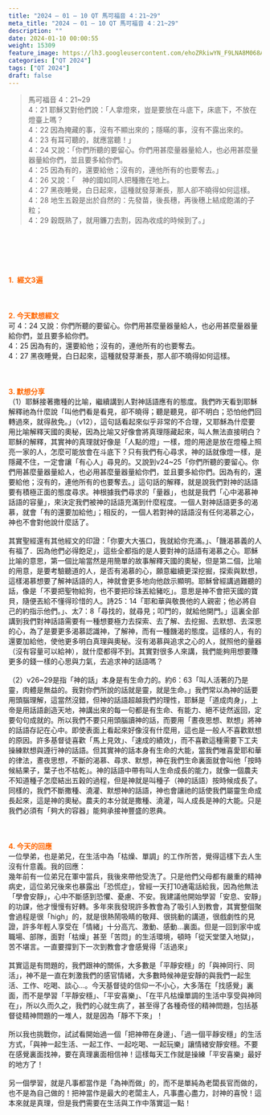 ```yaml
---
title: "2024 – 01 – 10 QT 馬可福音 4：21~29"
meta_title: "2024 – 01 – 10 QT 馬可福音 4：21~29"
description: ""
date: 2024-01-10 00:00:55
weight: 15309
feature_image: https://lh3.googleusercontent.com/ehoZRkiwYN_F9LNA8M068AYxt73EavCZno-PD1cJRuf5BbSkQVUWr3gNEbt5kSs28Pb_Elg17kSrtf9ybWvojWoMV6I4tPM3vGRGDq6GkKkPdL2Gut4QAIw4-uykKUAtNiKgQKntvsU=w800
categories: ["QT 2024"]
tags: ["QT 2024"]
draft: false
---
```


<blockquote>馬可福音 4：21~29<br />
4：21 耶穌又對他們說：「人拿燈來，豈是要放在斗底下，床底下，不放在燈臺上嗎？<br />
4：22 因為掩藏的事，沒有不顯出來的；隱瞞的事，沒有不露出來的。<br />
4：23 有耳可聽的，就應當聽！」<br />
4：24 又說：「你們所聽的要留心。你們用甚麼量器量給人，也必用甚麼量器量給你們，並且要多給你們。<br />
4：25 因為有的，還要給他；沒有的，連他所有的也要奪去。」<br />
4：26 又說：「　神的國如同人把種撒在地上。<br />
4：27 黑夜睡覺，白日起來，這種就發芽漸長，那人卻不曉得如何這樣。<br />
4：28 地生五穀是出於自然的：先發苗，後長穗，再後穗上結成飽滿的子粒；<br />
4：29 穀既熟了，就用鐮刀去割，因為收成的時候到了。」</blockquote><br />
&nbsp;<br />
<br />
&nbsp;<br />
<br />
<span style="color: #ff6600;"><strong>1.  經文3遍</strong></span><br />
<br />
&nbsp;<br />
<br />
<span style="color: #ff6600;"><strong>2. 今天默想經文<br />
</strong></span>可 4：24 又說：你們所聽的要留心。你們用甚麼量器量給人，也必用甚麼量器量給你們，並且要多給你們。<br />
4：25 因為有的，還要給他；沒有的，連他所有的也要奪去。<br />
4：27 黑夜睡覺，白日起來，這種就發芽漸長，那人卻不曉得如何這樣。<br />
<br />
&nbsp;<br />
<br />
<strong><span style="color: #ff6600;">3. 默想分享<br />
</span></strong>（1）耶穌接著撒種的比喻，繼續講到人對神話語應有的態度。我們昨天看到耶穌解釋祂為什麼說「叫他們看是看見，卻不曉得；聽是聽見，卻不明白；恐怕他們回轉過來，就得赦免。」（v12），這句話看起來似乎非常的不合理，又耶穌為什麼要用比喻解釋天國的奧秘，因為比喻又好像會將真理隱藏起來，叫人無法直接明白？耶穌的解釋，其實神的真理就好像是「人點的燈」一樣，燈的用途是放在燈檯上照亮一家的人，怎麼可能放會在斗底下？只有我們有心尋求，神的話就像燈一樣，是隱藏不住，一定會讓「有心人」尋見的。又說到v24~25「你們所聽的要留心。你們用甚麼量器量給人，也必用甚麼量器量給你們，並且要多給你們。因為有的，還要給他；沒有的，連他所有的也要奪去。」這句話的解釋，就是說我們對神的話語要有積極正面的態度尋求。神根據我們尋求的「量器」，也就是我們「心中渴慕神話語的容量」，來決定我們被神的話語充滿到什麼程度。一個人對神話語更多的渴慕，就會「有的還要加給他」；相反的，一個人若對神的話語沒有任何渴慕之心，神也不會對他說什麼話了。<br />
<br />
其實聖經還有其他經文的印證：「你要大大張口，我就給你充滿。」、「饑渴慕義的人有福了．因為他們必得飽足」，這些全都指的是人要對神的話語有渴慕之心。耶穌比喻的意思，第一個比喻當然是用簡單的故事解釋天國的奧秘，但是第二個，比喻的用意，是要考驗聽道的人，是否有渴慕的心，願意繼續更深挖掘，探索與默想，這樣渴慕想要了解神話語的人，神就會更多地向他啟示顯明。耶穌曾經講過難聽的話，像是「不要把聖物給狗，也不要把珍珠丟給豬吃」。意思是神不會把天國的寶貝，隨便丟給不懂得珍惜的人。詩25：14「耶和華與敬畏他的人親密；他必將自己的約指示他們。」、太7：8「尋找的，就尋見；叩門的，就給他開門。」這裏全部講到我們對神話語需要有一種想要極力去探索、去了解、去挖掘、去默想、去深思的心，為了是要更多渴慕認識神，了解神，而有一種饑渴的態度。這樣的人，有的還要加給他，使他更多明白真理與奧秘。沒有渴慕與追求之心的人，就照他的量器（沒有容量可以給神），就什麼都得不到。其實對很多人來講，我們能夠用想要賺更多的錢一樣的心思與力氣，去追求神的話語嗎？<br />
<br />
（2）v26~29是指「神的話」本身是有生命力的。約6：63「叫人活著的乃是靈，肉體是無益的。我對你們所說的話就是靈，就是生命。」我們常以為神的話要用頭腦理解，這當然沒錯，但神的話語超越我們的理性，耶穌是「道成肉身」，上帝是用話語創造天地，神講出來的每一句都是有生命、有能力、絕不徒然返回，定要句句成就的。所以我們不要只用頭腦讀神的話，而要用「晝夜思想、默想」將神的話語存記在心中。即使表面上看起來好像沒有什麼用，這也是一般人不喜歡默想的原因。許多基督徒喜歡「馬上見效」、「速成的績效」，而不喜歡這種需要下工夫操練默想與遵行神的話語。但其實神的話本身有生命的大能，當我們唯喜愛耶和華的律法，晝夜思想，不斷的渴慕、尋求、默想，神在我們生命裏面就會叫他「按時候結果子，葉子也不枯乾」。神的話語中帶有叫人生命成長的能力，就像一個農夫不知道種子怎麼結出五穀的過程，但是神就是叫種子（神的話語）按時候成長了。同樣的，我們不斷撒種、澆灌、默想神的話語，神也會讓祂的話使我們屬靈生命成長起來，這是神的奧秘。農夫的本分就是撒種、澆灌，叫人成長是神的大能。只是我們必須有「夠大的容器」能夠承接神豐盛的恩典。<br />
<br />
&nbsp;<br />
<br />
<strong style="font-size: inherit;"><span style="color: #ff6600;">4. 今天的回應<br />
</span></strong>一位學弟，也是弟兄，在生活中為「枯燥、單調」的工作所苦，覺得這樣下去人生沒有什意義。我的回應：<br />
幾年前有一位弟兄在軍中當兵，我後來帶他受洗了。只是他們父母都有嚴重的精神病史，這位弟兄後來也暴露出「恐慌症」，曾經一天打10通電話給我，因為他無法「學會安靜」，心中不斷感到恐懼、憂慮、不安。我建議他開始學習「安息、安靜」的功課，他才慢慢有好轉。多年來我發現許多教會為了吸引人到教會，其實整個聚會過程是很「high」的，就是很熱鬧吸睛的敬拜、很挑動的講道，很戲劇性的見證，許多年輕人享受在「情緒」十分高亢、激動、感動…裏面。但是一回到家中或職場、部隊，面對「枯燥」甚至「苦悶」的生活環境，頓時「從天堂墜入地獄」，苦不堪言。一直要撐到下一次到教會才會感覺得「活過來」<br />
<br />
其實這是有問題的，我們跟神的關係，大多數是「平靜安穩」的「與神同行、同活」，神不是一直在刺激我們的感官情緒，大多數時候神是安靜的與我們一起生活、工作、吃喝、談心…。今天基督徒的信仰一不小心，大多落在「找感覺」裏面，而不是學習「平靜安穩」、「平安喜樂」、「在平凡枯燥單調的生活中享受與神同在」，所以久而久之，我們的心就生病了，甚至得了各種奇怪的精神問題，包括基督徒精神問題的一堆人，就是因為「靜不下來」！<br />
<br />
所以我也挑戰你，試試看開始過一個「把神帶在身邊」、「過一個平靜安穩」的生活方式，「與神一起生活、一起工作、一起吃喝、一起玩樂」讓情緒安靜安穩。不要在感覺裏面找神，要在真理裏面相信神！這樣每天工作就是操練「平安喜樂」最好的地方了！<br />
<br />
另一個學習，就是凡事都當作是「為神而做」的，而不是單純為老闆長官而做的，也不是為自己做的！把神當作是最大的老闆主人，凡事盡心盡力，討神的喜悅！這本來就是真理，但是我們需要在生活與工作中落實這一點！<br />
<br />
&nbsp;<br />
<br />
<audio style="display: none;" controls="controls"></audio><br />
<br />
<audio style="display: none;" controls="controls"></audio><br />
<br />
<audio style="display: none;" controls="controls"></audio><br />
<br />
<audio style="display: none;" controls="controls"></audio><br />
<br />
<audio style="display: none;" controls="controls"></audio>
        